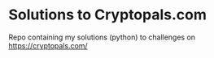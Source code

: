 # Solutions to Cryptopals.com
Repo containing my solutions (python) to challenges on https://cryptopals.com/
